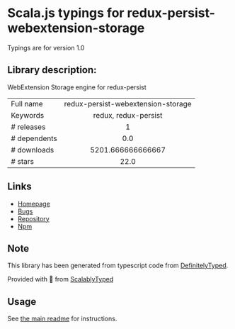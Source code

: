 
# Scala.js typings for redux-persist-webextension-storage

Typings are for version 1.0

## Library description:
WebExtension Storage engine for redux-persist

|                    |                 |
| ------------------ | :-------------: |
| Full name          | redux-persist-webextension-storage |
| Keywords           | redux, redux-persist |
| # releases         | 1 |
| # dependents       | 0.0 |
| # downloads        | 5201.666666666667 |
| # stars            | 22.0 |

## Links
- [Homepage](https://github.com/ssorallen/redux-persist-webextension-storage#readme)
- [Bugs](https://github.com/ssorallen/redux-persist-webextension-storage/issues)
- [Repository](https://github.com/ssorallen/redux-persist-webextension-storage)
- [Npm](https://www.npmjs.com/package/redux-persist-webextension-storage)
    


## Note
This library has been generated from typescript code from [DefinitelyTyped](https://definitelytyped.org).

Provided with :purple_heart: from [ScalablyTyped](https://github.com/oyvindberg/ScalablyTyped)

## Usage
See [the main readme](../../readme.md) for instructions.


